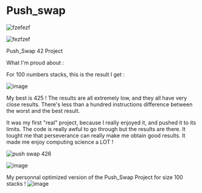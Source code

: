 # Push_swap

![fzefezf](https://user-images.githubusercontent.com/117649637/235378690-b7da5b23-62ff-439b-a471-869f45d9b0f8.jpg)

![fezfzef](https://user-images.githubusercontent.com/117649637/235378689-a20b5ceb-9c99-4ad3-9834-38a45f8ef817.jpg)

Push_Swap 42 Project

What I'm proud about :

For 100 numbers stacks, this is the result I get :


![image](https://user-images.githubusercontent.com/117649637/235488353-07d87f81-c6fe-4cc4-b049-fcd693f4f47f.png)

My best is 425 ! The results are all extremely low, and they all have very close results. There's less than a hundred instructions difference between the worst and the best result.

It was my first "real" project, because I really enjoyed it, and pushed it to its limits. The code is really awful to go through but the results are there. It tought me that perseverance can really make me obtain good results. It made me enjoy computing science a LOT ! 


![push swap 426](https://user-images.githubusercontent.com/117649637/235379586-950c30c2-e7ce-4f6e-8821-c7b80585b3e0.jpg)

![image](https://user-images.githubusercontent.com/117649637/235379648-a5d63a48-3a5f-4987-983b-9e50e3a61a1b.png)

My personnal optimized version of the Push_Swap Project for size 100 stacks !
![image](https://user-images.githubusercontent.com/117649637/235617626-04d127c2-b04d-4f8b-9e63-f114786ad3ea.png)
